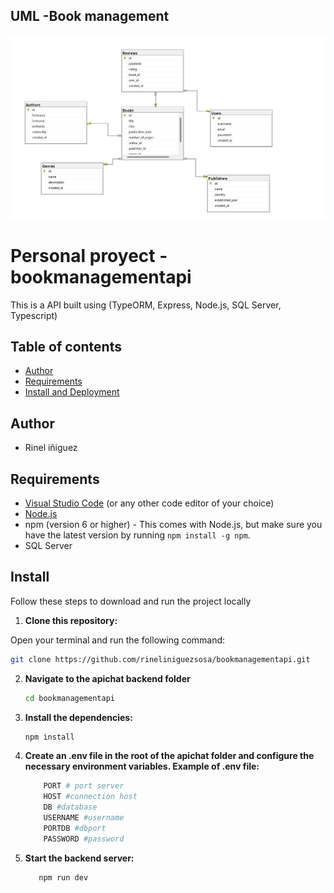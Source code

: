 
## UML -Book management 

<img src="./src/assets/uml.png">

# Personal proyect - bookmanagementapi

This is a API built using (TypeORM, Express, Node.js, SQL Server, Typescript)


## Table of contents

- [Author](#author)
- [Requirements](#requirements)
- [Install and Deployment](#install)


## Author

- Rinel iñiguez

## Requirements 

- [Visual Studio Code](https://code.visualstudio.com/) (or any other code editor of your choice)
- [Node.js](https://nodejs.org/)
- npm (version 6 or higher) - This comes with Node.js, but make sure you have the latest version by running `npm install -g npm`.
- SQL Server

## Install

Follow these steps to download and run the project locally

1. **Clone this repository:**

  Open your terminal and run the following command:

   ```bash
   git clone https://github.com/rineliniguezsosa/bookmanagementapi.git
   ```

2. **Navigate to the apichat backend folder**

    ```bash
    cd bookmanagementapi
    ```
3. **Install the dependencies:**

    ```bash
    npm install
    ```

4. **Create an .env file in the root of the apichat folder and configure the necessary environment variables. Example of .env file:**

    ```bash
        PORT # port server
        HOST #connection host
        DB #database
        USERNAME #username 
        PORTDB #dbport
        PASSWORD #password
    ```
5. **Start the backend server:**

    ```bash
       npm run dev
    ```